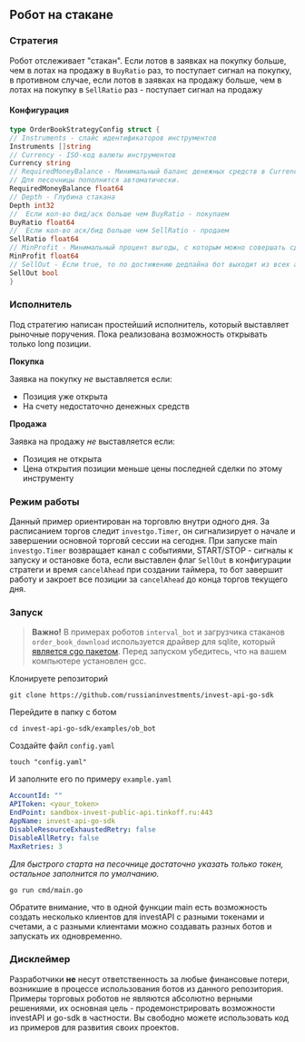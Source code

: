 ## Робот на стакане

### Стратегия
Робот отслеживает "стакан". Если лотов в заявках на покупку больше, чем в лотах на продажу в `BuyRatio` раз,
то поступает сигнал на покупку, в противном случае, если лотов в заявках на продажу больше, чем в лотах на покупку 
в `SellRatio` раз - поступает сигнал на продажу

#### Конфигурация
```go
type OrderBookStrategyConfig struct {
// Instruments - слайс идентификаторов инструментов
Instruments []string
// Currency - ISO-код валюты инструментов
Currency string
// RequiredMoneyBalance - Минимальный баланс денежных средств в Currency для начала торгов.
// Для песочницы пополнится автоматически.
RequiredMoneyBalance float64
// Depth - Глубина стакана
Depth int32
//  Если кол-во бид/аск больше чем BuyRatio - покупаем
BuyRatio float64
//  Если кол-во аск/бид больше чем SellRatio - продаем
SellRatio float64
// MinProfit - Минимальный процент выгоды, с которым можно совершать сделки
MinProfit float64
// SellOut - Если true, то по достижению дедлайна бот выходит из всех активных позиций
SellOut bool
}
```

### Исполнитель 
Под стратегию написан простейший исполнитель, который выставляет рыночные поручения. 
Пока реализована возможность открывать только long позиции.

**Покупка**

Заявка на покупку *не* выставляется если:
* Позиция уже открыта
* На счету недостаточно денежных средств

**Продажа**

Заявка на продажу *не* выставляется если:
* Позиция не открыта
* Цена открытия позиции меньше цены последней сделки по этому инструменту

### Режим работы
Данный пример ориентирован на торговлю внутри одного дня. За расписанием торгов следит `investgo.Timer`, 
он сигнализирует о начале и завершении основной торговй сессии на сегодня. 
При запуске main `investgo.Timer` возвращает канал с событиями, START/STOP - сигналы к запуску и остановке бота, 
если выставлен флаг `SellOut` в конфигурации стратеги и время `cancelAhead` при создании таймера, то бот завершит работу и закроет все 
позиции за `cancelAhead` до конца торгов текущего дня.

### Запуск 

> **Важно!** В примерах роботов `interval_bot` и загрузчика стаканов `order_book_download` используется драйвер
для sqlite, который [является cgo пакетом](https://github.com/mattn/go-sqlite3#installation). Перед запуском убедитесь, что
на вашем компьютере установлен gcc.

Клонируете репозиторий 

    git clone https://github.com/russianinvestments/invest-api-go-sdk

Перейдите в папку с ботом

    cd invest-api-go-sdk/examples/ob_bot

Создайте файл `config.yaml`

    touch "config.yaml"

И заполните его по примеру `example.yaml`

```yaml
AccountId: ""
APIToken: <your_token>
EndPoint: sandbox-invest-public-api.tinkoff.ru:443
AppName: invest-api-go-sdk
DisableResourceExhaustedRetry: false
DisableAllRetry: false
MaxRetries: 3
```

*Для быстрого старта на песочнице достаточно указать только токен, остальное заполнится по умолчанию.*

    go run cmd/main.go

Обратите внимание, что в одной функции main есть возможность создать несколько клиентов для investAPI c разными 
токенами и счетами, а с разными клиентами можно создавать разных ботов и запускать их одновременно. 

### Дисклеймер

Разработчики **не** несут ответственность за любые финансовые потери, возникшие в процессе использования ботов из данного репозитория.
Примеры торговых роботов не являются абсолютно верными решениями, их основная цель - продемонстрировать возможности
investAPI и go-sdk в частности. Вы свободно можете использовать код из примеров для развития своих проектов.